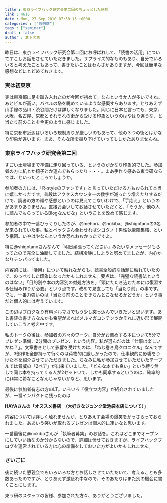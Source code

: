 ```yaml
---
title : 東京ライフハック研究会第二回のちょっとした感想
link : 4615
date : Mon, 27 Sep 2010 07:30:13 +0000
categories : ["感想群"]
tags : ["seminar"]
draft : false
author : 倉下忠憲
---
```


昨日は、東京ライフハック研究会第二回にお呼ばれして、「読書の活用」についてすこしお話をさせていただきました。サプライズ的なものもあり、自分でいろいろと考えたこともあって、書きたいことはわんさかありますが、今回は簡単な感想などにとどめておきます。
<h3>実は初東京</h3>
実は東京都に足を踏み入れたのが今回が初めて。なんというか人が多いですね。あとビルが高い。バベルの塔を眺めているような感慨すらあります。とりあえず山手線の品川・渋谷間だけは詳しくなりました。同じに日本と言っても、東京、大阪、名古屋、京都とそれぞれの街から受ける印象というのはやはり違うな、と当たり前のことを今更のように感じました。

特に京都市近辺はいろいろ規制周りが厳しいのもあって、他の３つの街とはかなり印象が違います。まあ、そんな所を掘り下げていってもしかたありませんね。
<h3>東京ライフハック研究会第二回</h3>
すごい土壇場まで準備に走り回っている、というのがかなり印象的でした。参加者の方に机とか椅子とか運んでもらったり・・・。まあ手作り感ある東ラ研ならでは、といったところでしょうか。

参加者の方には、「R-styleのファンです」と言っていただける方もおられて本当に嬉しかったです。普段はアクセスカウンターの数字が減ったり増えたりするだけで、読者の方の顔や感想というのは見えてこないわけで、「手応え」というのがあまりありません。直接お会いしてお話させていただくと、「そうか、他の人に読んでもらっているBlogなんだな」ということを改めて感じます。

参加者の中で一番びっくりしたのが、@mehori、@nokiba、@shigotanoの3名が来られていた事。私とベックさん合わせればシゴタノ！男性執筆陣集結、という構図。いやはやなんというか恐れおおかったですよ。

特に@shigotanoさんなんて「明日頑張ってください」みたいなメッセージもらってたので完全に油断してました。結構冷静にしようと努めてましたが、内心かなりテンパってました。

内容的には、「活用」について触れながらも、読書全般的な話題に触れていたので、のっぺりした印象になったかもしれません。要点は、「完璧な読書法というのはない」「目的別や本の内容別の対処方法を」「頭にたたき込むためには復習する仕組み作りが必要」という点です。改めて見直しても「当たり前」の事です。でも、一番力強いのは「当たり前のことをきちんとこなせるかどうか」という事だと個人的には考えています。

この辺はブログなり有料メルマガでもう少し突っ込んでいきたいと思います。あと書評の書き方なんかも希望があればメルマガコンテンツかそれに近い形で展開していこうと考え中です。

私のトークの後は、参加者の方々のワーク。自分がお薦めする本について5分でプレゼン準備、2分間のプレゼン、という内容。私が選んだのは「仕事は楽しいかね？」。文章書きとして影響を受けたのは、「ねじ巻き鳥クロニクル」なんですが、3部作を全部持って行くのは荷物的に厳しかったので、仕事観的に影響をうけた本を紹介させていただきました。ちなみに私が参加させていただいたテーブルでは脅威の「2ペア」が出来ていました。「どんな本でも良い」という縛り無しで同じ本を持ってくる人が2セットいて、しかも同卓するというのは、確率的に非常に希なことなんじゃないかなと、思います。

最後に参加者有志の方のLT。いろいろ「役立つ内容」が紹介されていましたが、一番インパクトに残ったのは

<strong>HAYAさんの「オススメ書店　（大好きなジュンク堂池袋本店について）」</strong>

内容については詳しく触れませんが、とりあえず会場の爆笑をかっさらっておられました。ああいう笑いが取れるプレゼンは個人的に凄いなと思います。

一番最後に@nokibaさんが「執筆者募集」のお話を。これはどこまでオープンにしていい話なのか分からないので、詳細は伏せておきますが、ライフハックブログを運営されている方は心の準備をしておいた方がよいかもしれません。
<h3>さいごに</h3>
後に続いた懇親会でもいろいろな方とお話しさせていただいて、考えることも多数あったのですが、とりあえず激疲れ中なので、そのあたりはまた別の機会に書くことにします。

東ラ研のスタッフの皆様、参加された方々、ありがとうございました。
